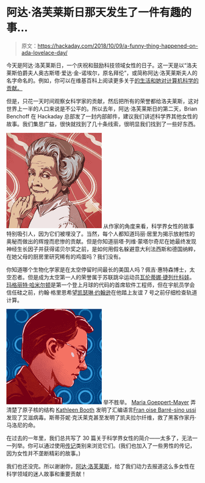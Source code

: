 # 阿达·洛芙莱斯日那天发生了一件有趣的事…

> 原文：<https://hackaday.com/2018/10/09/a-funny-thing-happened-on-ada-lovelace-day/>

今天是阿达·洛芙莱斯日，一个庆祝和鼓励科技领域女性的日子。这一天是以“洛夫莱斯伯爵夫人奥古斯塔·爱达·金-诺埃尔，原名拜伦”，或简称阿达·洛芙莱斯夫人的名字命名的。例如，你可以在维基百科上阅读更多关于[的生活和她对计算机科学的贡献。](https://en.wikipedia.org/wiki/Ada_Lovelace)

但是，只花一天时间观察女科学家的贡献，然后把所有的荣誉都给洛夫莱斯，这对世界上一半的人口来说是不公平的。所以去年，阿达·洛芙莱斯日的第二天，Brian Benchoff 在 Hackaday 总部发了一封内部邮件，建议我们讲述科学界其他女性的故事。我们集思广益，很快就找到了几十条线索，很明显我们找到了一些好东西。

[![](img/37174236fbc2f55680e03d5e1382f979.png)](https://hackaday.com/2017/10/31/rita-levi-montalcini-had-nerves-of-steel/) 从作家的角度来看，科学界女性的故事特别吸引人，因为它们被埋没了。当然，每个人都知道玛丽·居里为揭示放射性的奥秘而做出的辉煌而悲惨的贡献。但是你知道丽塔·列维·蒙塔尔奇尼在她最终发现神经生长因子并获得诺贝尔奖之前，是如何用假名躲避意大利法西斯和德国纳粹，在她父母的厨房里研究稀有的鸡蛋吗？我们没有。

你知道哪个生物化学家是在太空停留时间最长的美国人吗？佩吉·惠特森博士，太空忍者。但是成为太空第一人的荣誉属于苏联跳伞运动员[瓦伦蒂娜·捷列什科娃](https://hackaday.com/2018/06/12/the-flight-of-the-seagull-valentina-tereshkova-cosmonaut/)。[玛格丽特·哈米尔顿](https://hackaday.com/2018/04/10/margaret-hamilton-takes-software-engineering-to-the-moon-and-beyond/)是第一个登上月球的代码的首席软件工程师，但在宇航员学会信任硅之前，约翰·格里恩希望[凯瑟琳·约翰逊](https://hackaday.com/2018/02/28/katherine-johnson-computer-to-the-stars/)在他踏上友谊 7 号之前仔细检查轨道计算。

[![](img/397511273507685d9f7950f222d17396.png)](https://hackaday.com/2018/08/21/kathleen-booth-assembling-early-computers-while-inventing-assembly/) 举不胜举。 [Maria Goeppert-Mayer](https://hackaday.com/2017/11/14/maria-goeppert-mayer-the-other-nobel-prize-winner/) 弄清楚了原子核的结构 [Kathleen Booth](https://hackaday.com/2018/08/21/kathleen-booth-assembling-early-computers-while-inventing-assembly/) 发明了汇编语言[Fran oise Barré-sino ussi](https://hackaday.com/2018/07/17/francoise-barre-sinoussi-virus-hunter/)发现了艾滋病毒。斯蒂芬妮·克沃莱克甚至发明了凯夫拉尔纤维，救了黑客作家丹·马洛尼的命。

在过去的一年里，我们总共写了 30 篇关于科学界女性的简介——太多了，无法一一列举。你可以通过使用[传记](https://hackaday.com/category/biography/)类别来浏览它们。(我们也加入了一些男性的传记，因为女性并不垄断精彩的故事。)

我们也还没完。所以谢谢你，[阿达·洛芙莱斯](https://hackaday.com/2017/10/10/happy-ada-lovelace-day/)，给了我们动力去报道这么多女性在科学领域的迷人故事和重要贡献！